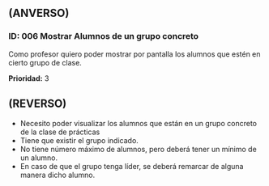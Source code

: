 ## (ANVERSO)

### ID: 006 Mostrar Alumnos de un grupo concreto

Como profesor quiero poder mostrar por pantalla los alumnos que estén en cierto grupo de clase.

**Prioridad:** 3

## (REVERSO)

* Necesito poder visualizar los alumnos que están en un grupo concreto de la clase de prácticas
* Tiene que existir el grupo indicado.
* No tiene número máximo de alumnos, pero deberá tener un mínimo de un alumno.
* En caso de que el grupo tenga líder, se deberá remarcar de alguna manera dicho alumno.
